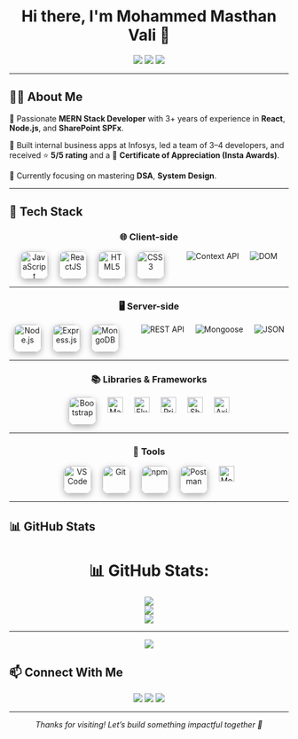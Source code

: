 <h1 align="center">Hi there, I'm Mohammed Masthan Vali 👋</h1>

<p align="center">
  <img src="https://img.shields.io/badge/MERN%20Stack-Developer-blueviolet?style=for-the-badge&logo=react" />
  <img src="https://img.shields.io/badge/3+_Years-Experience-brightgreen?style=for-the-badge&logo=github" />
  <img src="https://img.shields.io/badge/Open-To-Opportunities-yellow?style=for-the-badge&logo=handshake" />
</p>

---

## 🧑‍💻 About Me

🎯 Passionate **MERN Stack Developer** with 3+ years of experience in **React**, **Node.js**, and **SharePoint SPFx**.

💼 Built internal business apps at Infosys, led a team of 3–4 developers, and received ⭐ **5/5 rating** and a 🏅 **Certificate of Appreciation (Insta Awards)**.

🧠 Currently focusing on mastering **DSA**, **System Design**.

---

## 🚀 Tech Stack

<div align="center">

### 🌐 Client-side

<div style="display: flex; flex-wrap: wrap; justify-content: center; gap: 20px;">
  <img title="JavaScript" src="https://skillicons.dev/icons?i=js" height="50" style="transform: perspective(500px) rotateY(5deg); box-shadow: 0 4px 12px rgba(0,0,0,0.3); border-radius: 12px;" />
  <img title="ReactJS" src="https://skillicons.dev/icons?i=react" height="50" style="transform: perspective(500px) rotateY(5deg); box-shadow: 0 4px 12px rgba(0,0,0,0.3); border-radius: 12px;" />
  <img title="HTML5" src="https://skillicons.dev/icons?i=html" height="50" style="transform: perspective(500px) rotateY(5deg); box-shadow: 0 4px 12px rgba(0,0,0,0.3); border-radius: 12px;" />
  <img title="CSS3" src="https://skillicons.dev/icons?i=css" height="50" style="transform: perspective(500px) rotateY(5deg); box-shadow: 0 4px 12px rgba(0,0,0,0.3); border-radius: 12px;" />
</br>
    <img src="https://img.shields.io/badge/Context_API-React-blue?style=for-the-badge" title="Context API" />
  <img src="https://img.shields.io/badge/DOM-Manipulation-orange?style=for-the-badge" title="DOM" />
</div>


---

### 🖥️ Server-side

<div style="display: flex; flex-wrap: wrap; justify-content: center; gap: 20px;">
  <img title="Node.js" src="https://skillicons.dev/icons?i=nodejs" height="50" style="transform: perspective(500px) rotateY(5deg); box-shadow: 0 4px 12px rgba(0,0,0,0.3); border-radius: 12px;" />
  <img title="Express.js" src="https://skillicons.dev/icons?i=express" height="50" style="transform: perspective(500px) rotateY(5deg); box-shadow: 0 4px 12px rgba(0,0,0,0.3); border-radius: 12px;" />
  <img title="MongoDB" src="https://skillicons.dev/icons?i=mongodb" height="50" style="transform: perspective(500px) rotateY(5deg); box-shadow: 0 4px 12px rgba(0,0,0,0.3); border-radius: 12px;" />
</br>
    <img src="https://img.shields.io/badge/REST_API-blueviolet?style=for-the-badge" title="REST API" />
  <img src="https://img.shields.io/badge/Mongoose-green?style=for-the-badge" title="Mongoose" />
  <img src="https://img.shields.io/badge/JSON-lightgrey?style=for-the-badge" title="JSON" />

</div>

---

### 📚 Libraries & Frameworks

<div style="display: flex; flex-wrap: wrap; justify-content: center; gap: 20px;">
  <img title="Bootstrap" src="https://skillicons.dev/icons?i=bootstrap" height="50" style="transform: perspective(500px) rotateY(5deg); box-shadow: 0 4px 12px rgba(0,0,0,0.3); border-radius: 12px;" />
  <img title="Material UI" src="https://img.shields.io/badge/Material--UI-007FFF?style=flat&logo=mui&logoColor=white" height="28" />
  <img title="Fluent UI" src="https://img.shields.io/badge/Fluent%20UI-217346?style=flat&logo=microsoft&logoColor=white" height="28" />
  <img title="PrimeReact" src="https://img.shields.io/badge/PrimeReact-81C784?style=flat&logo=data:image/svg+xml;base64,&logoColor=white" height="28" />
  <img title="SharePoint SPFx" src="https://img.shields.io/badge/SPFx-0078D4?style=flat&logo=sharepoint&logoColor=white" height="28" />
  <img title="Axios" src="https://img.shields.io/badge/Axios-5A29E4?style=flat&logo=axios&logoColor=white" height="28" />
</div>

---

### 🧰 Tools

<div style="display: flex; flex-wrap: wrap; justify-content: center; gap: 20px;">
  <img title="VS Code" src="https://skillicons.dev/icons?i=vscode" height="50" style="transform: perspective(500px) rotateY(5deg); box-shadow: 0 4px 12px rgba(0,0,0,0.3); border-radius: 12px;" />
  <img title="Git" src="https://skillicons.dev/icons?i=git" height="50" style="transform: perspective(500px) rotateY(5deg); box-shadow: 0 4px 12px rgba(0,0,0,0.3); border-radius: 12px;" />
  <img title="npm" src="https://skillicons.dev/icons?i=npm" height="50" style="transform: perspective(500px) rotateY(5deg); box-shadow: 0 4px 12px rgba(0,0,0,0.3); border-radius: 12px;" />
  <img title="Postman" src="https://skillicons.dev/icons?i=postman" height="50" style="transform: perspective(500px) rotateY(5deg); box-shadow: 0 4px 12px rgba(0,0,0,0.3); border-radius: 12px;" />
  <img title="MongoDB Compass" src="https://img.shields.io/badge/MongoDB%20Compass-47A248?style=flat&logo=mongodb&logoColor=white" height="28" />
</div>

</div>


---

## 📊 GitHub Stats

<div align="center">

# 📊 GitHub Stats:
![](https://github-readme-stats.vercel.app/api?username=masthanvalismd&theme=radical&hide_border=false&include_all_commits=true&count_private=false)<br/>
![](https://nirzak-streak-stats.vercel.app/?user=masthanvalismd&theme=radical&hide_border=false)<br/>
![](https://github-readme-stats.vercel.app/api/top-langs/?username=masthanvalismd&theme=radical&hide_border=false&include_all_commits=true&count_private=false&layout=compact)

---
[![](https://visitcount.itsvg.in/api?id=masthanvalismd&icon=0&color=0)](https://visitcount.itsvg.in)

<!-- Proudly created with GPRM ( https://gprm.itsvg.in ) -->

</div>


## 📫 Connect With Me

<p align="center">
  <a href="mailto:masthanvalismd@gmail.com"><img src="https://img.shields.io/badge/Gmail-D14836?style=for-the-badge&logo=gmail&logoColor=white" /></a>
  <a href="https://www.linkedin.com/in/mohammed-masthan-vali-a99385215"><img src="https://img.shields.io/badge/LinkedIn-blue?style=for-the-badge&logo=linkedin&logoColor=white" /></a>
  <a href="https://www.instagram.com/masthanvalismd"><img src="https://img.shields.io/badge/Instagram-E4405F?style=for-the-badge&logo=instagram&logoColor=white" /></a>
</p>

---

<p align="center"><i>Thanks for visiting! Let’s build something impactful together 🚀</i></p>
